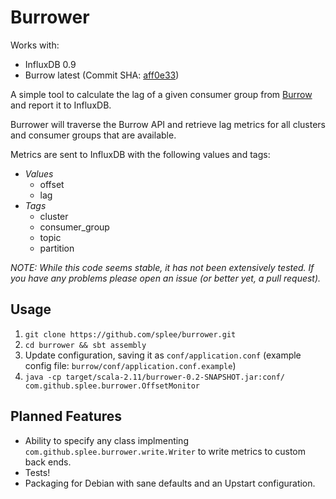 # Burrower

Works with:
* InfluxDB 0.9
* Burrow latest (Commit SHA: [aff0e33](https://github.com/linkedin/Burrow/commit/aff0e3321fefcacd2bde9685e6bed813c96bcc7c))

A simple tool to calculate the lag of a given consumer group from [Burrow](http://github.com/linkedin/burrow)
and report it to InfluxDB.

Burrower will traverse the Burrow API and retrieve lag metrics for all clusters and consumer groups that are available.

Metrics are sent to InfluxDB with the following values and tags:

* *Values*
  * offset
  * lag
* *Tags*
  * cluster
  * consumer_group
  * topic
  * partition

*NOTE: While this code seems stable, it has not been extensively tested.  If you have any problems please open an issue (or better yet, a pull request).*

## Usage

1. `git clone https://github.com/splee/burrower.git`
1. `cd burrower && sbt assembly`
1. Update configuration, saving it as `conf/application.conf` (example config file: `burrow/conf/application.conf.example`)
1. `java -cp target/scala-2.11/burrower-0.2-SNAPSHOT.jar:conf/ com.github.splee.burrower.OffsetMonitor`

## Planned Features

* Ability to specify any class implmenting `com.github.splee.burrower.write.Writer` to write metrics to custom back ends.
* Tests!
* Packaging for Debian with sane defaults and an Upstart configuration.
